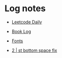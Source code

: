 # Log notes
* [Leetcode Daily](leetcode.md)
* [Book Log](books.md)

* [Fonts](1.md)
* [2 | st bottom space fix](2.md)
